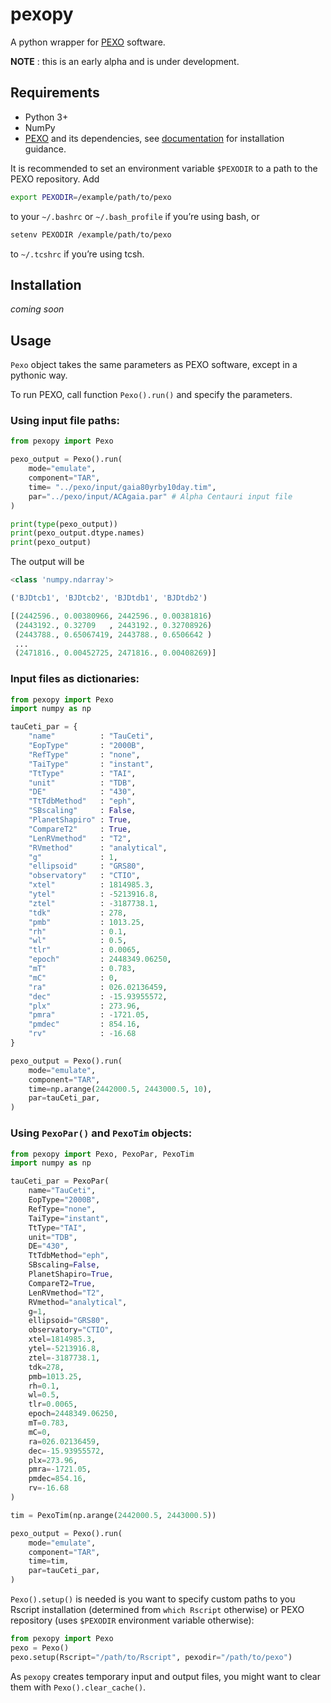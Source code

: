 # pexopy

A python wrapper for [PEXO](https://github.com/phillippro/pexo) software.

**NOTE** : this is an early alpha and is under development.

## Requirements

- Python 3+
- NumPy
- [PEXO](https://github.com/phillippro/pexo) and its dependencies, see [documentation](http://rpubs.com/Fabo/pexo) for installation guidance.

It is recommended to set an environment variable `$PEXODIR` to a path to the PEXO repository. Add

```sh
export PEXODIR=/example/path/to/pexo
```

to your `~/.bashrc` or `~/.bash_profile` if you’re using bash, or

```sh
setenv PEXODIR /example/path/to/pexo
```

to `~/.tcshrc` if you’re using tcsh.

## Installation

*coming soon*

## Usage

`Pexo` object takes the same parameters as PEXO software, except in a pythonic way.

To run PEXO, call function `Pexo().run()` and specify the parameters.

### Using input file paths:

```python
from pexopy import Pexo

pexo_output = Pexo().run(
    mode="emulate",
    component="TAR",
    time= "../pexo/input/gaia80yrby10day.tim",
    par="../pexo/input/ACAgaia.par" # Alpha Centauri input file
)

print(type(pexo_output))
print(pexo_output.dtype.names)
print(pexo_output)
```

The output will be

```python
<class 'numpy.ndarray'>

('BJDtcb1', 'BJDtcb2', 'BJDtdb1', 'BJDtdb2')

[(2442596., 0.00380966, 2442596., 0.00381816)
 (2443192., 0.32709   , 2443192., 0.32708926)
 (2443788., 0.65067419, 2443788., 0.6506642 )
 ...
 (2471816., 0.00452725, 2471816., 0.00408269)]
```

### Input files as dictionaries:

```python
from pexopy import Pexo
import numpy as np

tauCeti_par = {
    "name"          : "TauCeti",
    "EopType"       : "2000B",
    "RefType"       : "none",
    "TaiType"       : "instant",
    "TtType"        : "TAI",
    "unit"          : "TDB",
    "DE"            : "430",
    "TtTdbMethod"   : "eph",
    "SBscaling"     : False,
    "PlanetShapiro" : True,
    "CompareT2"     : True,
    "LenRVmethod"   : "T2",
    "RVmethod"      : "analytical",
    "g"             : 1,
    "ellipsoid"     : "GRS80",
    "observatory"   : "CTIO",
    "xtel"          : 1814985.3,
    "ytel"          : -5213916.8,
    "ztel"          : -3187738.1,
    "tdk"           : 278,
    "pmb"           : 1013.25,
    "rh"            : 0.1,
    "wl"            : 0.5,
    "tlr"           : 0.0065,
    "epoch"         : 2448349.06250,
    "mT"            : 0.783,
    "mC"            : 0,
    "ra"            : 026.02136459,
    "dec"           : -15.93955572,
    "plx"           : 273.96,
    "pmra"          : -1721.05,
    "pmdec"         : 854.16,
    "rv"            : -16.68
}

pexo_output = Pexo().run(
    mode="emulate",
    component="TAR",
    time=np.arange(2442000.5, 2443000.5, 10),
    par=tauCeti_par,
)
```

### Using `PexoPar()` and `PexoTim` objects:

```python
from pexopy import Pexo, PexoPar, PexoTim
import numpy as np

tauCeti_par = PexoPar(
    name="TauCeti",
    EopType="2000B",
    RefType="none",
    TaiType="instant",
    TtType="TAI",
    unit="TDB",
    DE="430",
    TtTdbMethod="eph",
    SBscaling=False,
    PlanetShapiro=True,
    CompareT2=True,
    LenRVmethod="T2",
    RVmethod="analytical",
    g=1,
    ellipsoid="GRS80",
    observatory="CTIO",
    xtel=1814985.3,
    ytel=-5213916.8,
    ztel=-3187738.1,
    tdk=278,
    pmb=1013.25,
    rh=0.1,
    wl=0.5,
    tlr=0.0065,
    epoch=2448349.06250,
    mT=0.783,
    mC=0,
    ra=026.02136459,
    dec=-15.93955572,
    plx=273.96,
    pmra=-1721.05,
    pmdec=854.16,
    rv=-16.68
)

tim = PexoTim(np.arange(2442000.5, 2443000.5))

pexo_output = Pexo().run(
    mode="emulate",
    component="TAR",
    time=tim,
    par=tauCeti_par,
)
```

`Pexo().setup()` is needed is you want to specify custom paths to you Rscript installation (determined from `which Rscript` otherwise) or PEXO repository (uses `$PEXODIR` environment variable otherwise):

```python
from pexopy import Pexo
pexo = Pexo()
pexo.setup(Rscript="/path/to/Rscript", pexodir="/path/to/pexo")
```

As `pexopy` creates temporary input and output files, you might want to clear them with `Pexo().clear_cache()`.
